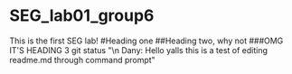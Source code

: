 # SEG_lab01_group6
This is the first SEG lab!
#Heading one 
 ##Heading two, why not 
 ###OMG IT'S HEADING 3 git status
"\n Dany: Hello yalls this is a test of editing readme.md through command prompt" 
